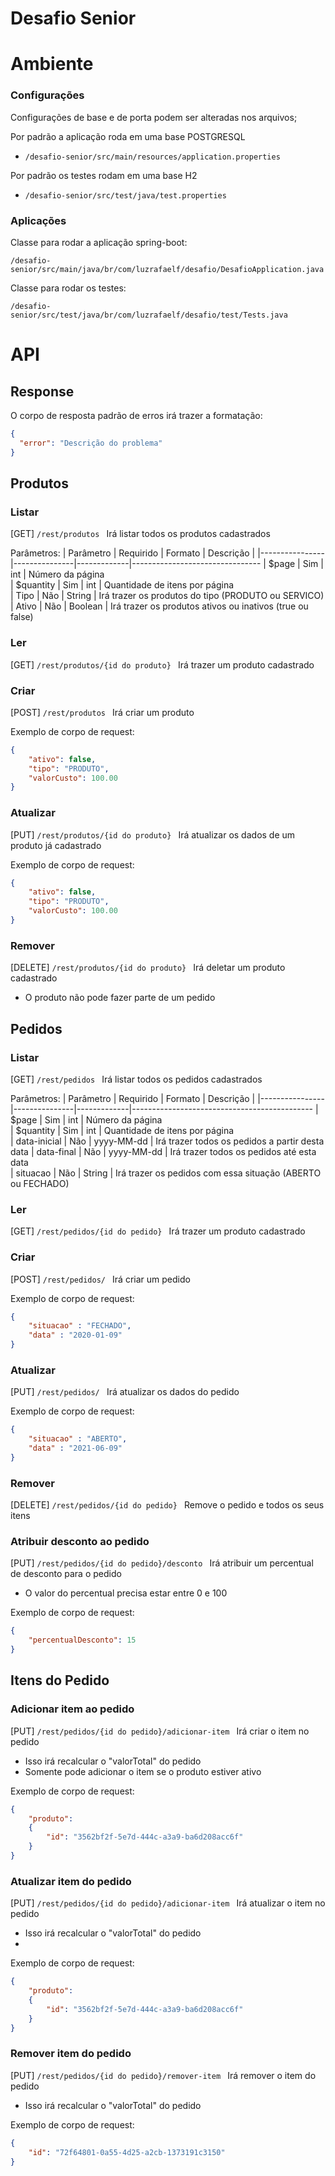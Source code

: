 # Desafio Senior

# Ambiente

### Configurações
Configurações de base e de porta podem ser alteradas nos arquivos;

Por padrão a aplicação roda em uma base POSTGRESQL 
- ```/desafio-senior/src/main/resources/application.properties```

Por padrão os testes rodam em uma base H2
 - ```/desafio-senior/src/test/java/test.properties```

### Aplicações

Classe para rodar a aplicação spring-boot:
```
/desafio-senior/src/main/java/br/com/luzrafaelf/desafio/DesafioApplication.java
```

Classe para rodar os testes:
```
/desafio-senior/src/test/java/br/com/luzrafaelf/desafio/test/Tests.java
```

# API

## Response
O corpo de resposta padrão de erros irá trazer a formatação:
```JSON
{
  "error": "Descrição do problema"
}
```

## Produtos

### Listar
[GET] ```/rest/produtos ```
Irá listar todos os produtos cadastrados

Parâmetros:
| Parâmetro      | Requirido     | Formato     | Descrição                                       |
|----------------|---------------|-------------|--------------------------------
| $page          | Sim           | int         | Número da página                                
| $quantity      | Sim           | int         | Quantidade de itens por página                
| Tipo           | Não           | String      | Irá trazer os produtos do tipo (PRODUTO ou SERVICO)
| Ativo          | Não           | Boolean     | Irá trazer os produtos ativos ou inativos (true ou false)

### Ler
[GET] ```/rest/produtos/{id do produto} ```
Irá trazer um produto cadastrado

### Criar
[POST] ```/rest/produtos ```
Irá criar um produto

Exemplo de corpo de request:
```JSON
{
	"ativo": false,
	"tipo": "PRODUTO",
	"valorCusto": 100.00
}
```

### Atualizar
[PUT] ```/rest/produtos/{id do produto} ```
Irá atualizar os dados de um produto já cadastrado

Exemplo de corpo de request:
```JSON
{
	"ativo": false,
	"tipo": "PRODUTO",
	"valorCusto": 100.00
}
```

### Remover
[DELETE] ```/rest/produtos/{id do produto} ```
Irá deletar um produto cadastrado
- O produto não pode fazer parte de um pedido

## Pedidos

### Listar
[GET] ```/rest/pedidos ```
Irá listar todos os pedidos cadastrados

Parâmetros:
| Parâmetro      | Requirido     | Formato     | Descrição                                       |
|----------------|---------------|-------------|---------------------------------------------
| $page          | Sim           | int         | Número da página                               
| $quantity      | Sim           | int         | Quantidade de itens por página                  
| data-inicial   | Não           | yyyy-MM-dd  | Irá trazer todos os pedidos a partir desta data 
| data-final     | Não           | yyyy-MM-dd  | Irá trazer todos os pedidos até esta data       
| situacao       | Não           | String      | Irá trazer os pedidos com essa situação (ABERTO ou FECHADO)      

### Ler
[GET] ```/rest/pedidos/{id do pedido} ```
Irá trazer um produto cadastrado

### Criar
[POST] ```/rest/pedidos/ ```
Irá criar um pedido

Exemplo de corpo de request:
```JSON
{
	"situacao" : "FECHADO",
	"data" : "2020-01-09"
}
```

### Atualizar
[PUT] ```/rest/pedidos/ ```
Irá atualizar os dados do pedido

Exemplo de corpo de request:
```JSON
{
	"situacao" : "ABERTO",
	"data" : "2021-06-09"
}
```

### Remover
[DELETE] ```/rest/pedidos/{id do pedido} ```
Remove o pedido e todos os seus itens

### Atribuir desconto ao pedido
[PUT] ```/rest/pedidos/{id do pedido}/desconto ```
Irá atribuir um percentual de desconto para o pedido
- O valor do percentual precisa estar entre 0 e 100

Exemplo de corpo de request:
```JSON
{
	"percentualDesconto": 15
}
```

## Itens do Pedido

### Adicionar item ao pedido
[PUT] ```/rest/pedidos/{id do pedido}/adicionar-item ```
Irá criar o item no pedido
- Isso irá recalcular o "valorTotal" do pedido
- Somente pode adicionar o item se o produto estiver ativo

Exemplo de corpo de request:
```JSON
{
	"produto":
	{
		"id": "3562bf2f-5e7d-444c-a3a9-ba6d208acc6f"
	}
}
```
### Atualizar item do pedido
[PUT] ```/rest/pedidos/{id do pedido}/adicionar-item ```
Irá atualizar o item no pedido
- Isso irá recalcular o "valorTotal" do pedido
- 
Exemplo de corpo de request:
```JSON
{
	"produto":
	{
		"id": "3562bf2f-5e7d-444c-a3a9-ba6d208acc6f"
	}
}
```

### Remover item do pedido
[PUT] ```/rest/pedidos/{id do pedido}/remover-item ```
Irá remover o item do pedido
- Isso irá recalcular o "valorTotal" do pedido

Exemplo de corpo de request:
```JSON
{
	"id": "72f64801-0a55-4d25-a2cb-1373191c3150"
}
```